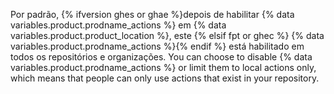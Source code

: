 Por padrão, {% ifversion ghes or ghae %}depois de habilitar {% data variables.product.prodname_actions %} em {% data variables.product.product_location %}, este {% elsif fpt or ghec %} {% data variables.product.prodname_actions %}{% endif %} está habilitado em todos os repositórios e organizações. You can choose to disable {% data variables.product.prodname_actions %} or limit them to local actions only, which means that people can only use actions that exist in your repository.
